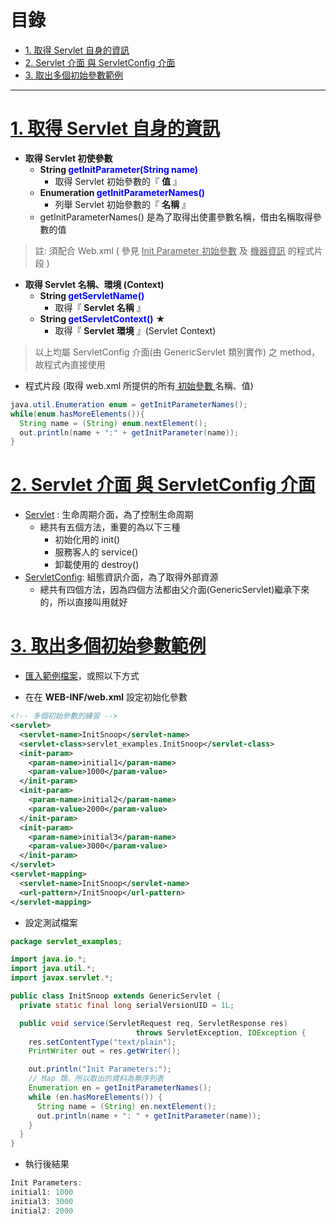 <h1 id="top">目錄</h1>

- [1. 取得 Servlet 自身的資訊](#s1)
- [2. Servlet 介面 與 ServletConfig 介面](#s2)
- [3. 取出多個初始參數範例](#s3)

---

# <a id='s1' class='md-title' href='#top'>1. 取得 Servlet 自身的資訊</a>

- **取得 Servlet 初使參數**
  - **String <span style='color:blue;'>getInitParameter(String name)</span>**
    - 取得 Servlet 初始參數的『 **值** 』
  - **Enumeration <span style='color:blue;'>getInitParameterNames()</span>**
    - 列舉 Servlet 初始參數的『 **名稱** 』
  - getInitParameterNames() 是為了取得出使畫參數名稱，借由名稱取得參數的值

> 註: 須配合 Web.xml ( 參見 <u>Init Parameter 初始參數</u> 及 <u>機器資訊</u> 的程式片段 )

- **取得 Servlet 名稱、環境 (Context)**
  - **String <span style='color:blue;'>getServletName()</span>**
    - 取得『 **Servlet 名稱** 』
  - **String <span style='color:blue;'>getServletContext()</span>** <bikao>★</bikao>
    - 取得『 **Servlet 環境** 』(Servlet Context)

> 以上均屬 ServletConfig 介面(由 GenericServlet 類別實作) 之 method，故程式內直接使用

- 程式片段 (取得 web.xml 所提供的所有<u> 初始參數 </u>名稱、值)

```java
java.util.Enumeration enum = getInitParameterNames();
while(enum.hasMoreElements()){
  String name = (String) enum.nextElement();
  out.println(name + ":" + getInitParameter(name));
}
```

# <a id='s2' class='md-title' href='#top'>2. Servlet 介面 與 ServletConfig 介面</a>

- [Servlet](https://tomcat.apache.org/tomcat-8.0-doc/servletapi/index.html) : 生命周期介面，為了控制生命周期
  - 總共有五個方法，重要的為以下三種
    - 初始化用的 init()
    - 服務客人的 service()
    - 卸載使用的 destroy()
- [ServletConfig](https://tomcat.apache.org/tomcat-8.0-doc/servletapi/index.html): 組態資訊介面，為了取得外部資源
  - 總共有四個方法，因為四個方法都由父介面(GenericServlet)繼承下來的，所以直接叫用就好

# <a id='s3' class='md-title' href='#top'>3. 取出多個初始參數範例</a>

- [匯入範例檔案](./doc/webapp.zip?target=_blank)，或照以下方式

- 在在 **WEB-INF/web.xml** 設定初始化參數

```xml
<!-- 多個初始參數的練習 -->
<servlet>
  <servlet-name>InitSnoop</servlet-name>
  <servlet-class>servlet_examples.InitSnoop</servlet-class>
  <init-param>
    <param-name>initial1</param-name>
    <param-value>1000</param-value>
  </init-param>
  <init-param>
    <param-name>initial2</param-name>
    <param-value>2000</param-value>
  </init-param>
  <init-param>
    <param-name>initial3</param-name>
    <param-value>3000</param-value>
  </init-param>
</servlet>
<servlet-mapping>
  <servlet-name>InitSnoop</servlet-name>
  <url-pattern>/InitSnoop</url-pattern>
</servlet-mapping>
```

- 設定測試檔案

```java
package servlet_examples;

import java.io.*;
import java.util.*;
import javax.servlet.*;

public class InitSnoop extends GenericServlet {
  private static final long serialVersionUID = 1L;

  public void service(ServletRequest req, ServletResponse res)
                            throws ServletException, IOException {
    res.setContentType("text/plain");
    PrintWriter out = res.getWriter();

    out.println("Init Parameters:");
    // Map 類，所以取出的資料為無序列表
    Enumeration en = getInitParameterNames();
    while (en.hasMoreElements()) {
      String name = (String) en.nextElement();
      out.println(name + ": " + getInitParameter(name));
    }
  }
}
```

- 執行後結果

```cs
Init Parameters:
initial1: 1000
initial3: 3000
initial2: 2000
```
